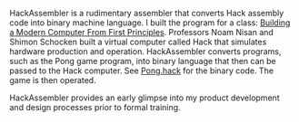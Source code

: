 HackAssembler is a rudimentary assembler that converts Hack assembly code into binary machine language. I built the program for a class: [Building a Modern Computer From First Principles](https://www.nand2tetris.org). Professors Noam Nisan and Shimon Schocken built a virtual computer called Hack that simulates hardware production and operation. HackAssembler converts programs, such as the Pong game program, into binary language that then can be passed to the Hack computer. See [Pong.hack](https://github.com/SamuelHaupt/projects/blob/main/HackAssembler/Pong.hack) for the binary code. The game is then operated.

HackAssembler provides an early glimpse into my product development and design processes prior to formal training.